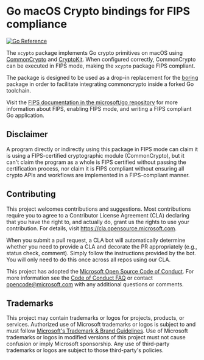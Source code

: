 # Go macOS Crypto bindings for FIPS compliance

[![Go Reference](https://pkg.go.dev/badge/github.com/microsoft/go-crypto-darwin/xcrypto.svg)](https://pkg.go.dev/github.com/microsoft/go-crypto-darwin/xcrypto?GOOS=darwin)

The `xcypto` package implements Go crypto primitives on macOS using [CommonCrypto](https://developer.apple.com/library/archive/documentation/System/Conceptual/ManPages_iPhoneOS/man3/Common%20Crypto.3cc.html) and [CryptoKit](https://developer.apple.com/documentation/cryptokit). When configured correctly, CommonCrypto can be executed in FIPS mode, making the `xcypto` package FIPS compliant.

The package is designed to be used as a drop-in replacement for the [boring](https://pkg.go.dev/crypto/internal/borings) package in order to facilitate integrating commoncrypto inside a forked Go toolchain.

Visit the [FIPS documentation in the microsoft/go repository](https://github.com/microsoft/go/tree/microsoft/main/eng/doc/fips) for more information about FIPS, enabling FIPS mode, and writing a FIPS compliant Go application.

## Disclaimer

A program directly or indirectly using this package in FIPS mode can claim it is using a FIPS-certified cryptographic module (CommonCrypto), but it can't claim the program as a whole is FIPS certified without passing the certification process, nor claim it is FIPS compliant without ensuring all crypto APIs and workflows are implemented in a FIPS-compliant manner.

## Contributing

This project welcomes contributions and suggestions. Most contributions require you to agree to a
Contributor License Agreement (CLA) declaring that you have the right to, and actually do, grant us
the rights to use your contribution. For details, visit https://cla.opensource.microsoft.com.

When you submit a pull request, a CLA bot will automatically determine whether you need to provide
a CLA and decorate the PR appropriately (e.g., status check, comment). Simply follow the instructions
provided by the bot. You will only need to do this once across all repos using our CLA.

This project has adopted the [Microsoft Open Source Code of Conduct](https://opensource.microsoft.com/codeofconduct/).
For more information see the [Code of Conduct FAQ](https://opensource.microsoft.com/codeofconduct/faq/) or
contact [opencode@microsoft.com](mailto:opencode@microsoft.com) with any additional questions or comments.

## Trademarks

This project may contain trademarks or logos for projects, products, or services. Authorized use of Microsoft
trademarks or logos is subject to and must follow
[Microsoft's Trademark & Brand Guidelines](https://www.microsoft.com/en-us/legal/intellectualproperty/trademarks/usage/general).
Use of Microsoft trademarks or logos in modified versions of this project must not cause confusion or imply Microsoft sponsorship.
Any use of third-party trademarks or logos are subject to those third-party's policies.

